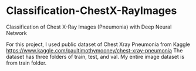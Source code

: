 # Classification-ChestX-RayImages
Classification of Chest X-Ray Images (Pneumonia) with Deep Neural Network

For this project, I used public dataset of Chest Xray Pneumonia from Kaggle https://www.kaggle.com/paultimothymooney/chest-xray-pneumonia The dataset has three folders of train, test, and val. My entire image dataset is from train folder. 


